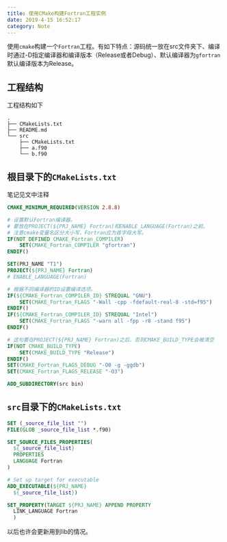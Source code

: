 ```yaml
---
title: 使用CMake构建Fortran工程实例
date: 2019-4-15 16:52:17
category: Note
---
```


使用`cmake`构建一个`Fortran`工程。有如下特点：源码统一放在src文件夹下、编译时通过-D指定编译器和编译版本（Release或者Debug）、默认编译器为`gfortran`默认编译版本为Release。

<!--more-->

## 工程结构

工程结构如下

```
.
├── CMakeLists.txt
├── README.md
└── src
    ├── CMakeLists.txt
    ├── a.f90
    └── b.f90
```

## 根目录下的`CMakeLists.txt`

笔记见文中注释

```cmake
CMAKE_MINIMUM_REQUIRED(VERSION 2.8.8)

# 设置默认Fortran编译器。
# 要放在PROJECT(${PRJ_NAME} Fortran)和ENABLE_LANGUAGE(Fortran)之前。
# 注意cmake变量名区分大小写，Fortran应为首字母大写。
IF(NOT DEFINED CMAKE_Fortran_COMPILER)
    SET(CMAKE_Fortran_COMPILER "gfortran")
ENDIF()

SET(PRJ_NAME "T1")
PROJECT(${PRJ_NAME} Fortran)
# ENABLE_LANGUAGE(Fortran)

# 根据不同编译器的ID设置编译选项。
IF(${CMAKE_Fortran_COMPILER_ID} STREQUAL "GNU")
    SET(CMAKE_Fortran_FLAGS "-Wall -cpp -fdefault-real-8 -std=f95")
ENDIF()
IF(${CMAKE_Fortran_COMPILER_ID} STREQUAL "Intel")
    SET(CMAKE_Fortran_FLAGS "-warn all -fpp -r8 -stand f95")
ENDIF()

# 这句要在PROJECT(${PRJ_NAME} Fortran)之后，否则CMAKE_BUILD_TYPE会被清空
IF(NOT CMAKE_BUILD_TYPE)
    SET(CMAKE_BUILD_TYPE "Release")
ENDIF()
SET(CMAKE_Fortran_FLAGS_DEBUG "-O0 -g -ggdb")
SET(CMAKE_Fortran_FLAGS_RELEASE "-O3")

ADD_SUBDIRECTORY(src bin)
```

## `src`目录下的`CMakeLists.txt`

```cmake
SET (_source_file_list "")
FILE(GLOB _source_file_list *.f90)

SET_SOURCE_FILES_PROPERTIES(
  ${_source_file_list}
  PROPERTIES
  LANGUAGE Fortran
)

# Set up target for executable
ADD_EXECUTABLE(${PRJ_NAME}
  ${_source_file_list})

SET_PROPERTY(TARGET ${PRJ_NAME} APPEND PROPERTY
  LINK_LANGUAGE Fortran
  )
```



以后也许会更新用到lib的情况。